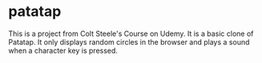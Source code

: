 # patatap

This is a project from Colt Steele's Course on Udemy. It is a basic clone of Patatap. It only displays random circles in the browser and plays a sound when a character key is pressed.
